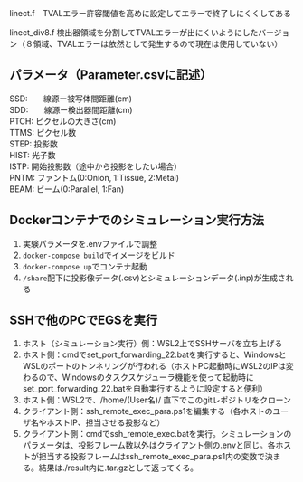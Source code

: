linect.f　TVALエラー許容閾値を高めに設定してエラーで終了しにくくしてある

linect_div8.f 検出器領域を分割してTVALエラーが出にくいようにしたバージョン（８領域、TVALエラーは依然として発生するので現在は使用していない）


## パラメータ（Parameter.csvに記述）

SSD:　　線源ー被写体間距離(cm)  
SDD:　　線源ー検出器間距離(cm)  
PTCH:	ピクセルの大きさ(cm)  
TTMS:	ピクセル数  
STEP:	投影数  
HIST:	光子数  
ISTP:	開始投影数（途中から投影をしたい場合）  
PNTM:	ファントム(0:Onion, 1:Tissue, 2:Metal)  
BEAM:	ビーム(0:Parallel, 1:Fan)  


## Dockerコンテナでのシミュレーション実行方法
1. 実験パラメータを.envファイルで調整
2. `docker-compose build`でイメージをビルド
3. `docker-compose up`でコンテナ起動
4. `/share`配下に投影像データ(.csv)とシミュレーションデータ(.inp)が生成される


## SSHで他のPCでEGSを実行
1. ホスト（シミュレーション実行）側：WSL2上でSSHサーバを立ち上げる
2. ホスト側：cmdでset_port_forwarding_22.batを実行すると、WindowsとWSLのポートのトンネリングが行われる（ホストPC起動時にWSL2のIPは変わるので、Windowsのタスクスケジューラ機能を使って起動時にset_port_forwarding_22.batを自動実行するように設定すると便利）
3. ホスト側：WSL2で、/home/(User名)/ 直下でこのgitレポジトリをクローン
4. クライアント側：ssh_remote_exec_para.ps1を編集する（各ホストのユーザ名やホストIP、担当させる投影など）
5. クライアント側：cmdでssh_remote_exec.batを実行。シミュレーションのパラメータは、投影フレーム数以外はクライアント側の.envと同じ。各ホストが担当する投影フレームはssh_remote_exec_para.ps1内の変数で決まる。結果は./result内に.tar.gzとして返ってくる。
